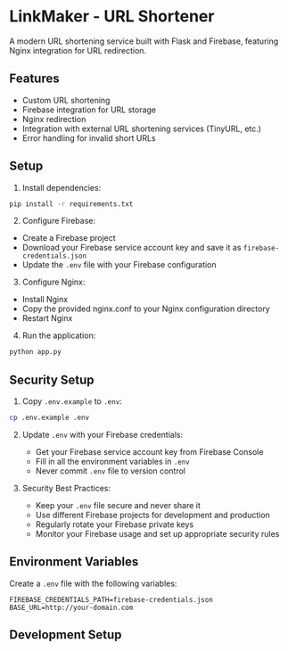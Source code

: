 # LinkMaker - URL Shortener

A modern URL shortening service built with Flask and Firebase, featuring Nginx integration for URL redirection.

## Features
- Custom URL shortening
- Firebase integration for URL storage
- Nginx redirection
- Integration with external URL shortening services (TinyURL, etc.)
- Error handling for invalid short URLs

## Setup

1. Install dependencies:
```bash
pip install -r requirements.txt
```

2. Configure Firebase:
- Create a Firebase project
- Download your Firebase service account key and save it as `firebase-credentials.json`
- Update the `.env` file with your Firebase configuration

3. Configure Nginx:
- Install Nginx
- Copy the provided nginx.conf to your Nginx configuration directory
- Restart Nginx

4. Run the application:
```bash
python app.py
```

## Security Setup

1. Copy `.env.example` to `.env`:
```bash
cp .env.example .env
```

2. Update `.env` with your Firebase credentials:
   - Get your Firebase service account key from Firebase Console
   - Fill in all the environment variables in `.env`
   - Never commit `.env` file to version control

3. Security Best Practices:
   - Keep your `.env` file secure and never share it
   - Use different Firebase projects for development and production
   - Regularly rotate your Firebase private keys
   - Monitor your Firebase usage and set up appropriate security rules

## Environment Variables
Create a `.env` file with the following variables:
```
FIREBASE_CREDENTIALS_PATH=firebase-credentials.json
BASE_URL=http://your-domain.com
```

## Development Setup
